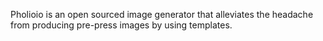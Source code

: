 Pholioio is an open sourced image generator that alleviates the headache from producing pre-press images by using templates.